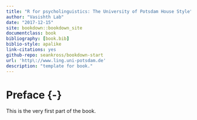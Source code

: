 ```yaml
--- 
title: "R for psycholinguistics: The University of Potsdam House Style"
author: "Vasishth Lab"
date: "2017-12-15"
site: bookdown::bookdown_site
documentclass: book
bibliography: [book.bib]
biblio-style: apalike
link-citations: yes
github-repo: seankross/bookdown-start
url: 'http\://www.ling.uni-potsdam.de'
description: "template for book."
---
```


# Preface {-}

This is the very first part of the book.
